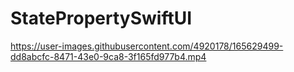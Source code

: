 # StatePropertySwiftUI




https://user-images.githubusercontent.com/4920178/165629499-dd8abcfc-8471-43e0-9ca8-3f165fd977b4.mp4

